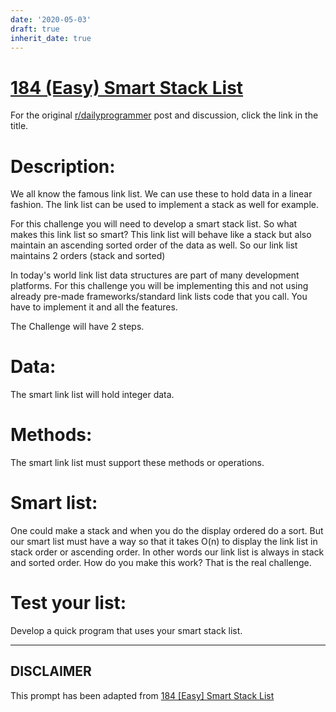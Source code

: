 ```yaml
---
date: '2020-05-03'
draft: true
inherit_date: true
---
```


# [184 (Easy) Smart Stack List](https://www.reddit.com/r/dailyprogrammer/comments/2j5929/10132014_challenge_184_easy_smart_stack_list/)

For the original [r/dailyprogrammer](https://www.reddit.com/r/dailyprogrammer/) post and discussion, click the link in the title.

# Description:
We all know the famous link list. We can use these to hold data in a linear fashion. The link list can be used to implement a stack as well for example.

For this challenge you will need to develop a smart stack list. So what makes this link list so smart? This link list will behave like a stack but also maintain an ascending sorted order of the data as well. So our link list maintains 2 orders (stack and sorted)

In today's world link list data structures are part of many development platforms. For this challenge you will be implementing this and not using already pre-made frameworks/standard link lists code that you call. You have to implement it and all the features. 

The Challenge will have 2 steps. 

# Data:
The smart link list will hold integer data. 

# Methods:
The smart link list must support these methods or operations. 

# Smart list:
One could make a stack and when you do the display ordered do a sort. But our smart list must have a way so that it takes O(n) to display the link list in stack order or ascending order. In other words our link list is always in stack and sorted order. How do you make this work? That is the real challenge.

# Test your list:
Develop a quick program that uses your smart stack list.


----
## **DISCLAIMER**
This prompt has been adapted from [184 [Easy] Smart Stack List](https://www.reddit.com/r/dailyprogrammer/comments/2j5929/10132014_challenge_184_easy_smart_stack_list/
)
